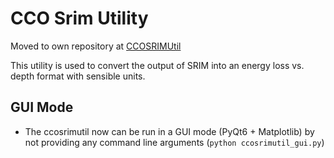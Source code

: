 # CCO Srim Utility

Moved to own repository at [CCOSRIMUtil](https://github.com/ccoverstreet/CCOSRIMUtil)

This utility is used to convert the output of SRIM into an energy loss vs. depth format with sensible units.

## GUI Mode

- The ccosrimutil now can be run in a GUI mode (PyQt6 + Matplotlib) by not providing any command line arguments (`python ccosrimutil_gui.py`) 
